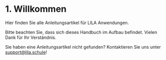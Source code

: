 # 1. Willkommen

Hier finden Sie alle Anleitungsartikel für LILA Anwendungen.

Bitte beachten Sie, dass sich dieses Handbuch im Aufbau befindet. Vielen Dank für Ihr Verständnis.


Sie haben eine Anleitungsartikel nicht gefunden? Kontaktieren Sie uns unter support@lila.schule!